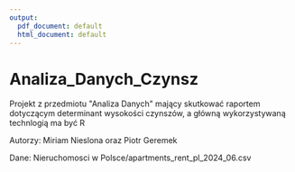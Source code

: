 ```yaml
---
output:
  pdf_document: default
  html_document: default
---
```

# Analiza_Danych_Czynsz
Projekt z przedmiotu "Analiza Danych" mający skutkować raportem dotyczącym determinant wysokości czynszów, a główną wykorzystywaną technlogią ma być R

Autorzy: Miriam Nieslona oraz Piotr Geremek

Dane:
Nieruchomosci w Polsce/apartments_rent_pl_2024_06.csv
